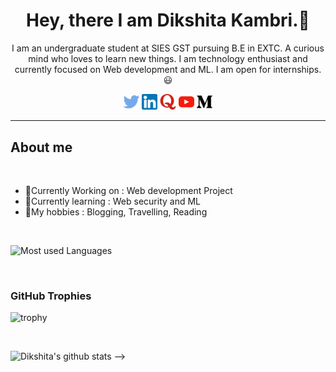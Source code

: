 <div align="center"><!--  ![](https://komarev.com/ghpvc/?username=dikshitakambri) -->
<h1 >Hey, there I am Dikshita Kambri.👋</h1>
<p>I am an undergraduate student at SIES GST pursuing B.E in EXTC. A curious mind who loves to learn new things. I am technology enthusiast and currently focused on Web development and ML. I am open for internships.😃<p>
</div>

<div align="center">
<a href="https://twitter.com/KambriDikshita"><img src="Logo/twitter.png" width=5% style="text-align: center;"></a><span> </span>
<a href="https://www.linkedin.com/in/dikshita-kambri-2b110a19b/?originalSubdomain=in"><img src="Logo/linkedin.png" width=5%></a><span> </span>
<a href="https://www.quora.com/profile/Dikshita-Kambri/followers"><img src="Logo/quora.png" width=5%></a><span> </span>
<a href="https://www.youtube.com/channel/UCoyNVW5RuCjXX2BVBqexz9Q"><img src="Logo/youtube.png" width=5%></a><span> </span>
<a href="https://dikshitakambri18.medium.com/"><img src="Logo/medium.png" width=5%></a>
</div>

<hr>
<h2>About me</h2>
<br>

<ul>
<li>🔭Currently Working on : Web development Project</li>
<li>🌱Currently learning : Web security and ML</li>
<li>💜My hobbies : Blogging, Travelling, Reading</li>
</ul>
<br>

<!-- Most used languages -->
![Most used Languages](https://github-readme-stats.vercel.app/api/top-langs/?username=dikshitakambri&theme=blue-green)

<br>

<h3>GitHub Trophies</h3>
<!-- Github trophy -->

![trophy](https://github-profile-trophy.vercel.app/?username=dikshitakambri&theme=onedark)

<br>
<!-- My stats -->

![Dikshita's github stats](https://github-readme-stats.vercel.app/api?username=dikshitakambri&theme=blue-green) -->

<br>

<!-- visitors 
![Visitor Count](https://profile-counter.glitch.me/dikshitakambri/count.svg) -->






